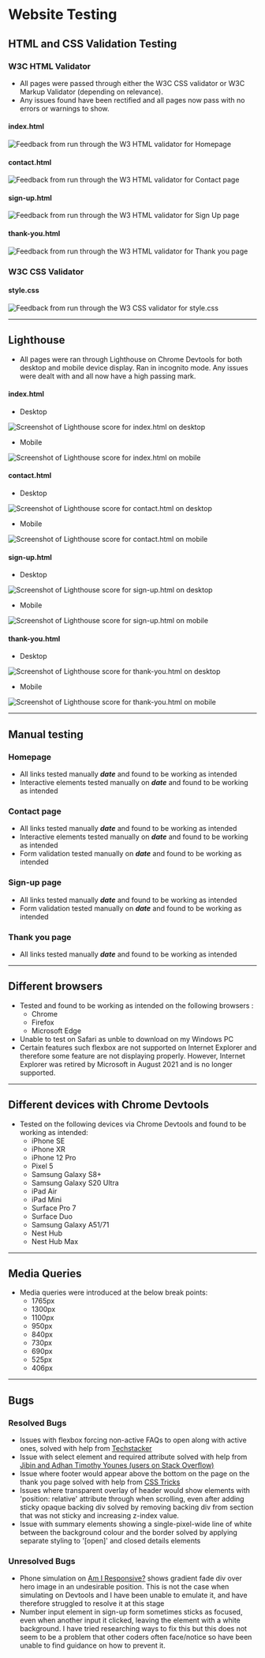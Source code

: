 # Website Testing

## HTML and CSS Validation Testing

###  W3C HTML Validator
- All pages were passed through either the W3C CSS validator or W3C Markup Validator (depending on relevance).
- Any issues found have been rectified and all pages now pass with no errors or warnings to show.  

#### index.html
![Feedback from run through the W3 HTML validator for Homepage](/assets/images/index-w3c-result.png)

#### contact.html
![Feedback from run through the W3 HTML validator for Contact page](/assets/images/contact-w3c-result.png)

#### sign-up.html
![Feedback from run through the W3 HTML validator for Sign Up page](/assets/images/sign-up-w3c-result.png)

#### thank-you.html
![Feedback from run through the W3 HTML validator for Thank you page](/assets/images/thank-you-w3c-result.png)

###  W3C CSS Validator

#### style.css
![Feedback from run through the W3 CSS validator for style.css](/assets/images/css-w3c-result.png)

---
## Lighthouse
- All pages were ran through Lighthouse on Chrome Devtools for both desktop and mobile device display. Ran in incognito mode. Any issues were dealt with and all now have a high passing mark.

#### index.html
- Desktop

![Screenshot of Lighthouse score for index.html on desktop](/assets/images/index-desktop.png)

- Mobile

![Screenshot of Lighthouse score for index.html on mobile](/assets/images/index-mobile.png)

#### contact.html
- Desktop

![Screenshot of Lighthouse score for contact.html on desktop](/assets/images/contact-desktop.png)

- Mobile

![Screenshot of Lighthouse score for contact.html on mobile](/assets/images/contact-mobile.png)

#### sign-up.html
- Desktop

![Screenshot of Lighthouse score for sign-up.html on desktop](/assets/images/sign-up-desktop.png)

- Mobile

![Screenshot of Lighthouse score for sign-up.html on mobile](/assets/images/sign-up-mobile.png)

#### thank-you.html
- Desktop

![Screenshot of Lighthouse score for thank-you.html on desktop](/assets/images/thank-you-desktop.png)

- Mobile

![Screenshot of Lighthouse score for thank-you.html on mobile](/assets/images/thank-you-mobile.png)

---
## Manual testing

### Homepage
- All links tested manually ***date*** and found to be working as intended
- Interactive elements tested manually on ***date*** and found to be working as intended

### Contact page
- All links tested manually ***date*** and found to be working as intended
- Interactive elements tested manually on ***date*** and found to be working as intended
- Form validation tested manually on ***date*** and found to be working as intended

### Sign-up page
- All links tested manually ***date*** and found to be working as intended
- Form validation tested manually on ***date*** and found to be working as intended

### Thank you page
- All links tested manually ***date*** and found to be working as intended

---
## Different browsers
- Tested and found to be working as intended on the following browsers :
    - Chrome
    - Firefox
    - Microsoft Edge
- Unable to test on Safari as unble to download on my Windows PC
- Certain features such flexbox are not supported on Internet Explorer and therefore some feature are not displaying properly. However, Internet Explorer was retired by Microsoft in August 2021 and is no longer supported.

---
## Different devices with Chrome Devtools
- Tested on the following devices via Chrome Devtools and found to be working as intended:
    - iPhone SE
    - iPhone XR
    - iPhone 12 Pro
    - Pixel 5
    - Samsung Galaxy S8+
    - Samsung Galaxy S20 Ultra
    - iPad Air
    - iPad Mini
    - Surface Pro 7
    - Surface Duo 
    - Samsung Galaxy A51/71
    - Nest Hub
    - Nest Hub Max

---
## Media Queries
- Media queries were introduced at the below break points:
    - 1765px
    - 1300px
    - 1100px
    - 950px
    - 840px
    - 730px
    - 690px
    - 525px
    - 406px

---
## Bugs
### Resolved Bugs
- Issues with flexbox forcing non-active FAQs to open along with active ones, solved with help from [Techstacker](https://techstacker.com/prevent-flexbox-child-element-height-stretch-css/)
- Issue with select element and required attribute solved with help from [Jibin and Adhan Timothy Younes (users on Stack Overflow)](https://stackoverflow.com/questions/44322824/select-required-not-working)
- Issue where footer would appear above the bottom on the page on the thank you page solved with help from [CSS Tricks](https://css-tricks.com/couple-takes-sticky-footer/)
- Issues where transparent overlay of header would show elements with 'position: relative' attribute through when scrolling, even after  adding sticky opaque backing div solved by removing backing div from section that was not sticky and increasing z-index value.
- Issue with summary elements showing a single-pixel-wide line of white between the background colour and the border solved by applying separate styling to '[open]' and closed details elements

### Unresolved Bugs
- Phone simulation on [Am I Responsive?](https://ui.dev/amiresponsive) shows gradient fade div over hero image in an undesirable position. This is not the case when simulating on Devtools and I have been unable to emulate it, and have therefore struggled to resolve it at this stage
- Number input element in sign-up form sometimes sticks as focused, even when another input it clicked, leaving the element with a white background. I have tried researching ways to fix this but this does not seem to be a problem that other coders often face/notice so have been unable to find guidance on how to prevent it.




